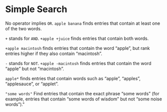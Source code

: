 # Simple Search

No operator implies `OR`. `apple banana` finds entries that contain at least one of the two words.

`+` stands for `AND`. `+apple +juice` finds entries that contain both words.

`+apple macintosh` finds entries that contain the word “apple”, but rank entries higher if they also contain “macintosh”.

`-` stands for `NOT`.  `+apple -macintosh` finds entries that contain the word “apple” but not “macintosh”.

`apple*` finds entries that contain words such as “apple”, “apples”, “applesauce”, or “applet”.

`"some words"` Find entries that contain the exact phrase “some words” (for example, entries that contain “some words of wisdom” but not “some noise words”).\"
